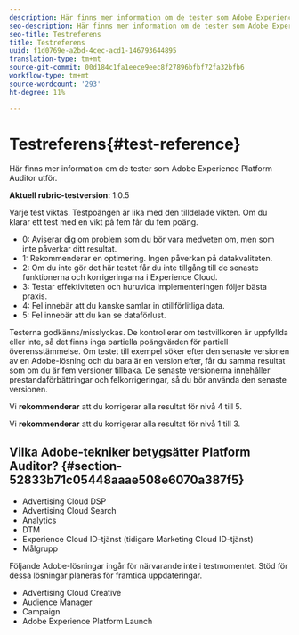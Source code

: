 ```yaml
---
description: Här finns mer information om de tester som Adobe Experience Platform Auditor utför.
seo-description: Här finns mer information om de tester som Adobe Experience Platform Auditor utför.
seo-title: Testreferens
title: Testreferens
uuid: f1d0769e-a2bd-4cec-acd1-146793644895
translation-type: tm+mt
source-git-commit: 00d184c1fa1eece9eec8f27896bfbf72fa32bfb6
workflow-type: tm+mt
source-wordcount: '293'
ht-degree: 11%

---
```



# Testreferens{#test-reference}

Här finns mer information om de tester som Adobe Experience Platform Auditor utför.

**Aktuell rubric-testversion:** 1.0.5

Varje test viktas. Testpoängen är lika med den tilldelade vikten. Om du klarar ett test med en vikt på fem får du fem poäng.

* 0: Aviserar dig om problem som du bör vara medveten om, men som inte påverkar ditt resultat.
* 1: Rekommenderar en optimering. Ingen påverkan på datakvaliteten.
* 2: Om du inte gör det här testet får du inte tillgång till de senaste funktionerna och korrigeringarna i Experience Cloud.
* 3: Testar effektiviteten och huruvida implementeringen följer bästa praxis.
* 4: Fel innebär att du kanske samlar in otillförlitliga data.
* 5: Fel innebär att du kan se dataförlust.

Testerna godkänns/misslyckas. De kontrollerar om testvillkoren är uppfyllda eller inte, så det finns inga partiella poängvärden för partiell överensstämmelse. Om testet till exempel söker efter den senaste versionen av en Adobe-lösning och du bara är en version efter, får du samma resultat som om du är fem versioner tillbaka. De senaste versionerna innehåller prestandaförbättringar och felkorrigeringar, så du bör använda den senaste versionen.

Vi **rekommenderar** att du korrigerar alla resultat för nivå 4 till 5.

Vi **rekommenderar** att du korrigerar alla resultat för nivå 1 till 3.

## Vilka Adobe-tekniker betygsätter Platform Auditor? {#section-52833b71c05448aaae508e6070a387f5}

* Advertising Cloud DSP
* Advertising Cloud Search
* Analytics 
* DTM
* Experience Cloud ID-tjänst (tidigare Marketing Cloud ID-tjänst)
* Målgrupp

Följande Adobe-lösningar ingår för närvarande inte i testmomentet. Stöd för dessa lösningar planeras för framtida uppdateringar.

* Advertising Cloud Creative
* Audience Manager
* Campaign
* Adobe Experience Platform Launch
